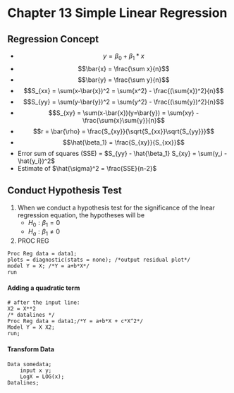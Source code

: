 # Chapter 13 Simple Linear Regression
## Regression Concept
- $$y=\beta_0 + \beta_1*x$$
- $$\bar{x} = \frac{\sum x}{n}$$
- $$\bar{y} = \frac{\sum y}{n}$$
- $$S_{xx} = \sum(x-\bar{x})^2 = \sum{x^2} - \frac{(\sum{x})^2}{n}$$
- $$S_{yy} = \sum(y-\bar{y})^2 = \sum{y^2} - \frac{(\sum{y})^2}{n}$$
- $$S_{xy} = \sum(x-\bar{x})(y=\bar{y}) = \sum{xy} - \frac{\sum{x}\sum{y}}{n}$$
- $$r = \bar{\rho} = \frac{S_{xy}}{\sqrt{S_{xx}}\sqrt{S_{yy}}}$$
- $$\hat{\beta_1} = \frac{S_{xy}}{S_{xx}}$$
- Error sum of squares (SSE) = $S_{yy} - \hat{\beta_1} S_{xy} = \sum(y_i - \hat{y_i})^2$
- Estimate of $\hat{\sigma}^2 = \frac{SSE}{n-2}$

## Conduct Hypothesis Test
1. When we conduct a hypothesis test for the significance of the lnear regression equation, the hypotheses will be
   - $H_0: \beta_1 = 0$
   - $H_a: \beta_1 \ne 0$
2. PROC REG
```
Proc Reg data = data1;
plots = diagnostic(stats = none); /*output residual plot*/
model Y = X; /*Y = a+b*X*/
run
```
#### Adding a quadratic term
```
# after the input line:
X2 = X**2
/* datalines */
Proc Reg data = data1;/*Y = a+b*X + c*X^2*/
Model Y = X X2; 
run;
```
#### Transform Data
```
Data somedata;
    input x y;
    LogX = LOG(x);
Datalines;
```